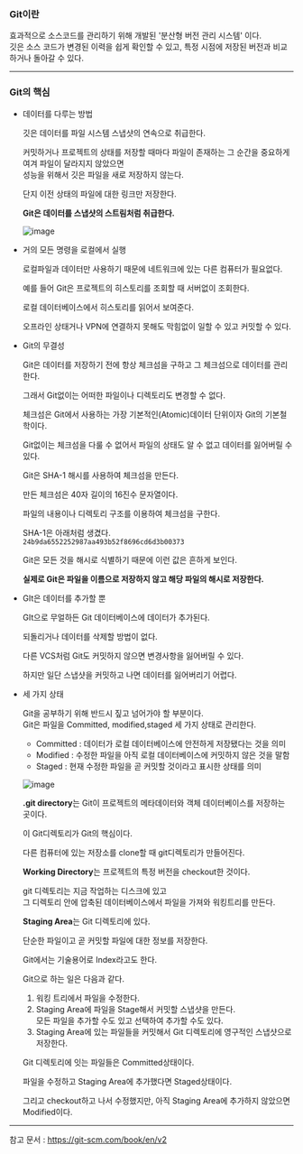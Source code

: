 

### Git이란

효과적으로 소스코드를 관리하기 위해 개발된 '분산형 버전 관리 시스템' 이다.  
깃은 소스 코드가 변경된 이력을 쉽게 확인할 수 있고, 특정 시점에 저장된 버전과 비교하거나 돌아갈 수 있다.  

---
### Git의 핵심

- 데이터를 다루는 방법  

    깃은 데이터를 파일 시스템 스냅샷의 연속으로 취급한다.  
    
    커밋하거나 프로젝트의 상태를 저장할 때마다 파일이 존재하는 그 순간을 중요하게 여겨 파일이 달라지지 않았으면  
    성능을 위해서 깃은 파일을 새로 저장하지 않는다.  
    
    단지 이전 상태의 파일에 대한 링크만 저장한다.  
    
    **Git은 데이터를 스냅샷의 스트림처럼 취급한다.**  
    
    ![image](https://user-images.githubusercontent.com/83945336/120508754-f38cc600-c402-11eb-95c5-2abde93e3fcd.png)

 
- 거의 모든 명령을 로컬에서 실행

     로컬파일과 데이터만 사용하기 때문에 네트워크에 있는 다른 컴퓨터가 필요없다.  
     
     예를 들어 Git은 프로젝트의 히스토리를 조회할 때 서버없이 조회한다.  
     
     로컬 데이터베이스에서 히스토리를 읽어서 보여준다.  
     
     오프라인 상태거나 VPN에 연결하지 못해도 막힘없이 일할 수 있고 커밋할 수 있다.  
         
     
- Git의 무결성

     Git은 데이터를 저장하기 전에 항상 체크섬을 구하고 그 체크섬으로 데이터를 관리한다.     
         
     그래서 Git없이는 어떠한 파일이나 디렉토리도 변경할 수 없다.  
     
     체크섬은 Git에서 사용하는 가장 기본적인(Atomic)데이터 단위이자 Git의 기본철학이다.  
     
     Git없이는 체크섬을 다룰 수 없어서 파일의 상태도 알 수 없고 데이터를 잃어버릴 수 있다.  
     
     Git은 SHA-1 해시를 사용하여 체크섬을 만든다.  
     
     만든 체크섬은 40자 길이의 16진수 문자열이다.  
     
     파일의 내용이나 디렉토리 구조를 이용하여 체크섬을 구한다.  
     
     SHA-1은 아래처럼 생겼다.  
     ```24b9da6552252987aa493b52f8696cd6d3b00373```
     
     Git은 모든 것을 해시로 식별하기 때문에 이런 값은 흔하게 보인다.  
     
     **실제로 Git은 파일을 이름으로 저장하지 않고 해당 파일의 해시로 저장한다.**  
     
- GIt은 데이터를 추가할 뿐

    GIt으로 무얼하든 Git 데이터베이스에 데이터가 추가된다.  
    
    되돌리거나 데이터를 삭제할 방법이 없다.  
    
    다른 VCS처럼 Git도 커밋하지 않으면 변경사항을 잃어버릴 수 있다.  
    
    하지만 일단 스냅샷을 커밋하고 나면 데이터를 잃어버리기 어렵다.
    
    
- 세 가지 상태

    Git을 공부하기 위해 반드시 짚고 넘어가야 할 부분이다.  
    Git은 파일을 Committed, modified,staged 세 가지 상태로 관리한다.  
    
    - Committed : 데이터가 로컬 데이터베이스에 안전하게 저장됐다는 것을 의미  
    - Modified  : 수정한 파일을 아직 로컬 데이터베이스에 커밋하지 않은 것을 말함
    - Staged    : 현재 수정한 파일을 곧 커밋할 것이라고 표시한 상태를 의미 
    
     ![image](https://user-images.githubusercontent.com/83945336/120510438-63e81700-c404-11eb-9c4a-40106ac60dca.png)


    **.git directory**는 Git이 프로젝트의 메타데이터와 객체 데이터베이스를 저장하는 곳이다.  
    
    이 Git디렉토리가 Git의 핵심이다.  
    
    다른 컴퓨터에 있는 저장소를 clone할 때 git디렉토리가 만들어진다.  
    
    
    **Working Directory**는 프로젝트의 특정 버전을 checkout한 것이다.  
    
    git 디렉토리는 지금 작업하는 디스크에 있고  
    그 디렉토리 안에 압축된 데이터베이스에서 파일을 가져와 워킹트리를 만든다.   
    
    
    **Staging Area**는 Git 디렉토리에 있다.  
    
    단순한 파일이고 곧 커밋할 파일에 대한 정보를 저장한다.  
    
    Git에서는 기술용어로 Index라고도 한다.  
    
    Git으로 하는 일은 다음과 같다.  
    
    1. 워킹 트리에서 파일을 수정한다.  
    2. Staging Area에 파일을 Stage해서 커밋할 스냅샷을 만든다.  
       모든 파일을 추가할 수도 있고 선택하여 추가할 수도 있다.
    3. Staging Area에 있는 파일들을 커밋해서 Git 디렉토리에 영구적인 스냅샷으로 저장한다.  

    Git 디렉토리에 잇는 파일들은 Committed상태이다.  
    
    파일을 수정하고 Staging Area에 추가했다면 Staged상태이다.  
    
    그리고 checkout하고 나서 수정했지만, 아직 Staging Area에 추가하지 않았으면 Modified이다.
    
---

참고 문서 : https://git-scm.com/book/en/v2  
